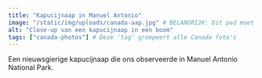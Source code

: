 ```yaml
---
title: "Kapucijnaap in Manuel Antonio"
image: "/static/img/uploads/canada-aap.jpg" # BELANGRIJK: Dit pad moet later overeenkomen met waar het CMS de foto uploadt!
alt: "Close-up van een kapucijnaap in een boom"
tags: ["canada-photos"] # Deze 'tag' groepeert alle Canada foto's
---
```


Een nieuwsgierige kapucijnaap die ons observeerde in Manuel Antonio National Park.